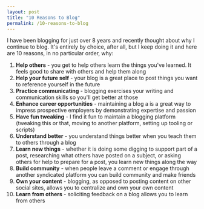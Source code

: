 ```yaml
---
layout: post
title: "10 Reasons to Blog"
permalink: /10-reasons-to-blog
---
```


I have been blogging for just over 8 years and recently thought about why I continue to blog. It's entirely by choice, after all, but I keep doing it and here are 10 reasons, in no particular order, why:

1. **Help others** - you get to help others learn the things you've learned. It feels good to share with others and help them along
1. **Help your future self** - your blog is a great place to post things you want to reference yourself in the future
1. **Practice communicating** - blogging exercises your writing and communication skills so you'll get better at those
1. **Enhance career opportunities** - maintaining a blog a is a great way to impress prospective employers by demonstrating expertise and passion
1. **Have fun tweaking** - I find it fun to maintain a blogging platform (tweaking this or that, moving to another platform, setting up tooling or scripts)
1. **Understand better** - you understand things better when you teach them to others through a blog
1. **Learn new things** - whether it is doing some digging to support part of a post, researching what others have posted on a subject, or asking others for help to prepare for a post, you learn new things along the way
1. **Build community** - when people leave a comment or engage through another syndicated platform you can build community and make friends
1. **Own your content** - blogging, as opposed to posting content on other social sites, allows you to centralize and own your own content
1. **Learn from others** - soliciting feedback on a blog allows you to learn from others
